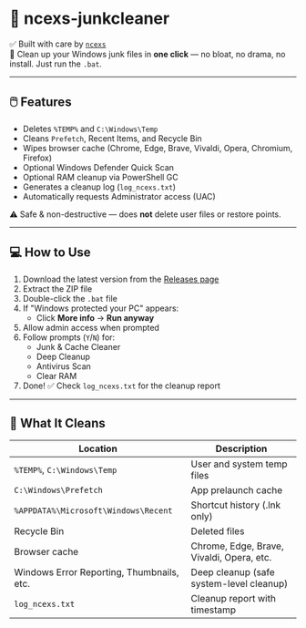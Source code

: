 # 🧹 ncexs-junkcleaner

✅ Built with care by [`ncexs`](https://github.com/ncexs)  
🧼 Clean up your Windows junk files in **one click** — no bloat, no drama, no install. Just run the `.bat`.

---

## 🖱️ Features

- Deletes `%TEMP%` and `C:\Windows\Temp`  
- Cleans `Prefetch`, Recent Items, and Recycle Bin  
- Wipes browser cache (Chrome, Edge, Brave, Vivaldi, Opera, Chromium, Firefox)  
- Optional Windows Defender Quick Scan  
- Optional RAM cleanup via PowerShell GC  
- Generates a cleanup log (`log_ncexs.txt`)  
- Automatically requests Administrator access (UAC)  

⚠️ Safe & non-destructive — does **not** delete user files or restore points.

---

## 💻 How to Use

1. Download the latest version from the [Releases page](https://github.com/ncexs/ncexs-junkcleaner/releases)  
2. Extract the ZIP file  
3. Double-click the `.bat` file  
4. If "Windows protected your PC" appears:
   - Click **More info** → **Run anyway**  
5. Allow admin access when prompted  
6. Follow prompts (`Y`/`N`) for:
   - Junk & Cache Cleaner  
   - Deep Cleanup  
   - Antivirus Scan  
   - Clear RAM  
7. Done!
✅ Check `log_ncexs.txt` for the cleanup report  

---

## 🔐 What It Cleans

| Location                                    | Description                                 |
|---------------------------------------------|---------------------------------------------|
| `%TEMP%`, `C:\Windows\Temp`                 | User and system temp files                  |
| `C:\Windows\Prefetch`                       | App prelaunch cache                         |
| `%APPDATA%\Microsoft\Windows\Recent`        | Shortcut history (.lnk only)                |
| Recycle Bin                                  | Deleted files                               |
| Browser cache                               | Chrome, Edge, Brave, Vivaldi, Opera, etc.  |
| Windows Error Reporting, Thumbnails, etc.  | Deep cleanup (safe system-level cleanup)   |
| `log_ncexs.txt`                             | Cleanup report with timestamp               |
